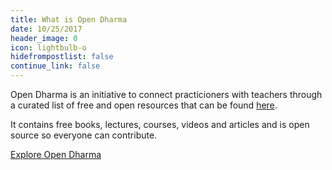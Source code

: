 ```yaml
---
title: What is Open Dharma
date: 10/25/2017
header_image: 0
icon: lightbulb-o
hidefrompostlist: false
continue_link: false
---
```


Open Dharma is an initiative to connect practicioners with teachers through a curated list of free and open resources that can be found [here](https://github.com/buddha-dharma/buddhism).

It contains free books, lectures, courses, videos and articles and is open source so everyone can contribute.

[Explore Open Dharma](https://github.com/buddha-dharma/buddhism)